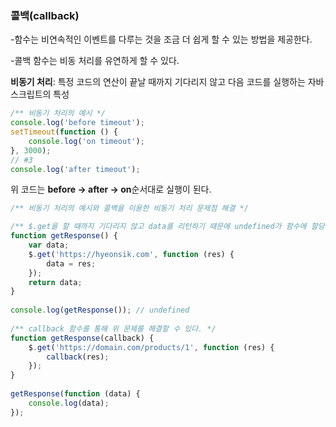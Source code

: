 ### 콜백(callback)
-함수는 비연속적인 이벤트를 다루는 것을 조금 더 쉽게 할 수 있는 방법을 제공한다.

-콜백 함수는 비동 처리를 유연하게 할 수 있다.

**비동기 처리**: 특정 코드의 연산이 끝날 때까지 기다리지 않고 다음 코드를 실행하는 자바스크립트의 특성

```javascript 1.8
/** 비동기 처리의 예시 */
console.log('before timeout');
setTimeout(function () {
	console.log('on timeout');
}, 3000);
// #3
console.log('after timeout');
```
위 코드는 **before -> after -> on**순서대로 실행이 된다.

```javascript 1.8
/** 비동기 처리의 예시와 콜백을 이용한 비동기 처리 문제점 해결 */

/** $.get을 할 때까지 기다리지 않고 data를 리턴하기 때문에 undefined가 함수에 할당된다. */
function getResponse() {
	var data;
	$.get('https://hyeonsik.com', function (res) {
		data = res;
	});
	return data;
}
   
console.log(getResponse()); // undefined
    
/** callback 함수를 통해 위 문제를 해결할 수 있다. */
function getResponse(callback) {
	$.get('https://domain.com/products/1', function (res) {
		callback(res);
	});
}
    
getResponse(function (data) {
	console.log(data);
});

```
